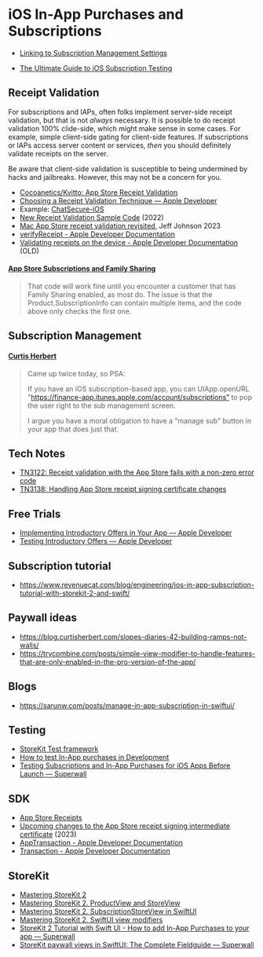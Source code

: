 # iOS In-App Purchases and Subscriptions

* [Linking to Subscription Management Settings](https://joecieplinski.com/blog/2018/11/26/linking-to-subscription-management-settings/)

* [The Ultimate Guide to iOS Subscription Testing](https://www.revenuecat.com/blog/the-ultimate-guide-to-subscription-testing-on-ios)

## Receipt Validation

For subscriptions and IAPs, often folks implement server-side receipt validation, but that is not _always_ necessary. It is possible to do receipt validation 100% clide-side, which might make sense in some cases. For example, simple client-side gating for client-side features. If subscriptions or IAPs access server content or services, _then_ you should definitely validate receipts on the server.

Be aware that client-side validation is susceptible to being undermined by hacks and jailbreaks. However, this may not be a concern for you.

- [Cocoanetics/Kvitto: App Store Receipt Validation](https://github.com/Cocoanetics/Kvitto)
- [Choosing a Receipt Validation Technique — Apple Developer](https://developer.apple.com/documentation/storekit/original_api_for_in-app_purchase/choosing_a_receipt_validation_technique#//apple_ref/doc/uid/TP40010573)
- Example: [ChatSecure-iOS](https://github.com/ChatSecure/ChatSecure-iOS/blob/38d6abba3e1c21156095ac3a1096d5e829df4b96/ChatSecureCore/Classes/View%20Controllers/PurchaseViewController.swift#L230)
- [New Receipt Validation Sample Code](https://mjtsai.com/blog/2022/05/20/new-receipt-validation-sample-code/) (2022)
- [Mac App Store receipt validation revisited](https://lapcatsoftware.com/articles/2023/11/4.html), Jeff Johnson 2023
- [verifyReceipt - Apple Developer Documentation](https://developer.apple.com/documentation/appstorereceipts/verifyreceipt)
- [Validating receipts on the device - Apple Developer Documentation](https://developer.apple.com/documentation/appstorereceipts/validating_receipts_on_the_device) (OLD)

#### [App Store Subscriptions and Family Sharing](https://furbo.org/2024/03/29/app-store-subscriptions-and-family-sharing/)

> That code will work fine until you encounter a customer that has Family Sharing enabled, as most do. The issue is that the Product.SubscriptionInfo can contain multiple items, and the code above only checks the first one.

## Subscription Management

#### [Curtis Herbert](https://x.com/parrots/status/1250828059776880640)

> Came up twice today, so PSA:
>
> If you have an iOS subscription-based app, you can UIApp.openURL "https://finance-app.itunes.apple.com/account/subscriptions” to pop the user right to the sub management screen.
>
> I argue you have a moral obligation to have a "manage sub" button in your app that does just that.

## Tech Notes

- [TN3122: Receipt validation with the App Store fails with a non-zero error code](https://developer.apple.com/documentation/technotes/tn3122-receipt-validation-with-the-app-store-fails-with-a-non-zero-error-code)
- [TN3138: Handling App Store receipt signing certificate changes](https://developer.apple.com/documentation/technotes/tn3138-handling-app-store-receipt-signing-certificate-changes)

## Free Trials

- [Implementing Introductory Offers in Your App — Apple Developer](https://developer.apple.com/documentation/storekit/original_api_for_in-app_purchase/subscriptions_and_offers/implementing_introductory_offers_in_your_app)
- [Testing Introductory Offers — Apple Developer](https://developer.apple.com/documentation/storekit/original_api_for_in-app_purchase/subscriptions_and_offers/testing_introductory_offers)

## Subscription tutorial

- https://www.revenuecat.com/blog/engineering/ios-in-app-subscription-tutorial-with-storekit-2-and-swift/

## Paywall ideas

- https://blog.curtisherbert.com/slopes-diaries-42-building-ramps-not-walls/
- https://trycombine.com/posts/simple-view-modifier-to-handle-features-that-are-only-enabled-in-the-pro-version-of-the-app/

## Blogs

- https://sarunw.com/posts/manage-in-app-subscription-in-swiftui/

## Testing

- [StoreKit Test framework](https://developer.apple.com/documentation/storekittest)
- [How to test In-App purchases in Development](https://sarunw.com/posts/test-in-app-purchases-in-development/)
- [Testing Subscriptions and In-App Purchases for iOS Apps Before Launch — Superwall](https://superwall.com/blog/testing-subscriptions-and-in-app-purchases-for-ios-apps-before-launch)

## SDK

- [App Store Receipts](https://developer.apple.com/documentation/appstorereceipts)
- [Upcoming changes to the App Store receipt signing intermediate certificate](https://developer.apple.com/news/?id=smofnyhj) (2023)
- [AppTransaction - Apple Developer Documentation](https://developer.apple.com/documentation/storekit/apptransaction)
- [Transaction - Apple Developer Documentation](https://developer.apple.com/documentation/storekit/transaction)

## StoreKit

- [Mastering StoreKit 2](https://swiftwithmajid.com/2023/08/01/mastering-storekit2/)
- [Mastering StoreKit 2. ProductView and StoreView](https://swiftwithmajid.com/2023/08/08/mastering-storekit2-productview-in-swiftui/)
- [Mastering StoreKit 2. SubscriptionStoreView in SwiftUI](https://swiftwithmajid.com/2023/08/23/mastering-storekit2-subscriptionstoreview-in-swiftui/)
- [Mastering StoreKit 2. SwiftUI view modifiers](https://swiftwithmajid.com/2023/08/29/mastering-storekit2-swiftui-view-modifiers/)
- [StoreKit 2 Tutorial with Swift UI - How to add In-App Purchases to your app — Superwall](https://superwall.com/blog/make-a-swiftui-app-with-in-app-purchases-and-subscriptions-using-storekit-2)
- [StoreKit paywall views in SwiftUI: The Complete Fieldguide — Superwall](https://superwall.com/blog/storekit-paywall-views-in-swiftui-the-complete-fieldguide)
